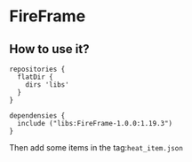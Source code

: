 # FireFrame
## How to use it?

```
repositories {
  flatDir {
    dirs 'libs'
  }
}

dependensies {
  include ("libs:FireFrame-1.0.0:1.19.3")
}
```

Then add some items in the tag:`heat_item.json`
